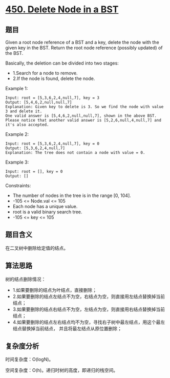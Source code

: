 # [450. Delete Node in a BST](https://leetcode.com/problems/delete-node-in-a-bst/)

## 题目

Given a root node reference of a BST and a key, delete the node with the given key in the BST. 
Return the root node reference (possibly updated) of the BST.

Basically, the deletion can be divided into two stages:
- 1.Search for a node to remove.
- 2.If the node is found, delete the node.

Example 1:
```
Input: root = [5,3,6,2,4,null,7], key = 3
Output: [5,4,6,2,null,null,7]
Explanation: Given key to delete is 3. So we find the node with value 3 and delete it.
One valid answer is [5,4,6,2,null,null,7], shown in the above BST.
Please notice that another valid answer is [5,2,6,null,4,null,7] and it's also accepted.
```

Example 2:
```
Input: root = [5,3,6,2,4,null,7], key = 0
Output: [5,3,6,2,4,null,7]
Explanation: The tree does not contain a node with value = 0.
```

Example 3:
```
Input: root = [], key = 0
Output: []
```

Constraints:
- The number of nodes in the tree is in the range [0, 104].
- -105 <= Node.val <= 105
- Each node has a unique value.
- root is a valid binary search tree.
- -105 <= key <= 105

## 题目含义

在二叉树中删除给定值的结点。

## 算法思路

树的结点删除情况：
- 1.如果要删除的结点为叶结点，直接删除；
- 2.如果要删除的结点左结点不为空，右结点为空，则直接用左结点替换掉当前结点；
- 3.如果要删除的结点右结点不为空，左结点为空，则直接用右结点替换掉当前结点；
- 4.如果要删除的结点左右结点均不为空，寻找右子树中最左结点，用这个最左结点替换掉当前结点，
并且将最左结点从原位置删除；

## 复杂度分析

时间复杂度：O(logN)。

空间复杂度：O(h)。递归时树的高度，即递归的栈空间。
